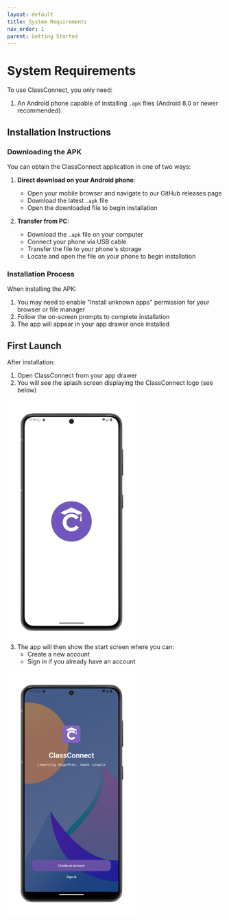 ```yaml
---
layout: default
title: System Requirements
nav_order: 1
parent: Getting Started
---
```


# System Requirements

To use ClassConnect, you only need:

1. An Android phone capable of installing `.apk` files (Android 8.0 or newer recommended)

## Installation Instructions

### Downloading the APK

You can obtain the ClassConnect application in one of two ways:

1. **Direct download on your Android phone**:
   - Open your mobile browser and navigate to our GitHub releases page
   - Download the latest `.apk` file
   - Open the downloaded file to begin installation

2. **Transfer from PC**:
   - Download the `.apk` file on your computer
   - Connect your phone via USB cable
   - Transfer the file to your phone's storage
   - Locate and open the file on your phone to begin installation

### Installation Process

When installing the APK:
1. You may need to enable "Install unknown apps" permission for your browser or file manager
2. Follow the on-screen prompts to complete installation
3. The app will appear in your app drawer once installed

## First Launch

After installation:
1. Open ClassConnect from your app drawer
2. You will see the splash screen displaying the ClassConnect logo (see below)

<p style="clear:both;"></p>
<img src="/assets/splash.png" alt="Splash Screen" style="width:300px; float:left; margin-right:15px;"/>
<p style="clear:both;"></p>

3. The app will then show the start screen where you can:
   - Create a new account
   - Sign in if you already have an account

<p style="clear:both;"></p>
<img src="/assets/first-screen.png" alt="Start Screen" style="width:300px; float:left; margin-right:15px;"/>
<p style="clear:both;"></p>